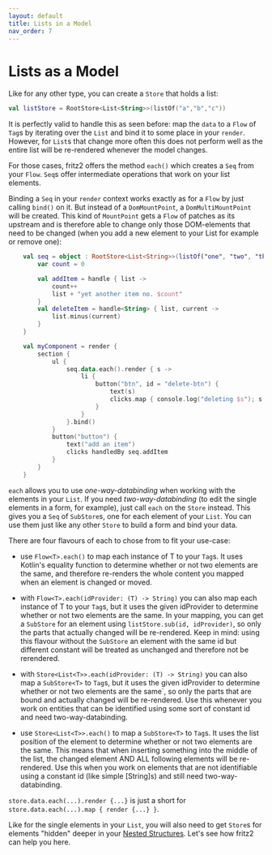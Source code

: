 ```yaml
---
layout: default
title: Lists in a Model
nav_order: 7
---
```

# Lists as a Model

Like for any other type, you can create a `Store` that holds a list:

```kotlin
val listStore = RootStore<List<String>>(listOf("a","b","c"))
```

It is perfectly valid to handle this as seen before: map the `data` to a `Flow` of `Tag`s by iterating over the `List` and bind it to some place in your `render`. However, for `List`s that change more often this does not perform well as the entire list will be re-rendered whenever the model changes.

For those cases, fritz2 offers the method `each()` which creates a `Seq` from your `Flow`. `Seq`s offer intermediate operations that work on your list elements.

Binding a `Seq` in your `render` context works exactly as for a `Flow` by just calling `bind()` on it. But instead of a `DomMountPoint`, a `DomMultiMountPoint` will be created. This kind of `MountPoint` gets a `Flow` of patches as its upstream and is therefore able to change only those DOM-elements that need to be changed (when you add a new element to your List for example or remove one):

```kotlin
    val seq = object : RootStore<List<String>>(listOf("one", "two", "three")) {
        var count = 0

        val addItem = handle { list ->
            count++
            list + "yet another item no. $count"
        }
        val deleteItem = handle<String> { list, current ->
            list.minus(current)
        }
    }

    val myComponent = render {
        section {
            ul {
                seq.data.each().render { s ->
                    li {
                        button("btn", id = "delete-btn") {
                            text(s)
                            clicks.map { console.log("deleting $s"); s } handledBy seq.deleteItem
                        }
                    }
                }.bind()
            }
            button("button") {
                text("add an item")
                clicks handledBy seq.addItem
            }
        }
    }
```

`each` allows you to use _one-way-databinding_ when working with the elements in your `List`. If you need _two-way-databinding_ (to edit the single elements in a form, for example), just call `each` on the `Store` instead. This gives you a `Seq` of `SubStore`s, one for each element of your `List`. You can use them just like any other `Store` to build a form and bind your data.

There are four flavours of each to chose from to fit your use-case:

* use `Flow<T>.each()` to map each instance of T to your `Tag`s. It uses Kotlin's equality function to determine whether or not two elements are the same, and therefore re-renders the whole content you mapped when an element is changed or moved.

* with `Flow<T>.each(idProvider: (T) -> String)` you can also map each instance of T to your `Tag`s, but it uses the given idProvider to determine whether or not two elements are the same. In your mapping, you can get a `SubStore` for an element using `listStore.sub(id, idProvider)`, so only the parts that actually changed will be re-rendered. Keep in mind: using this flavour without the `SubStore` an element with the same id but different constant will be treated as unchanged and therefore not be rerendered.

* with `Store<List<T>>.each(idProvider: (T) -> String)` you can also map a `SubStore<T>` to `Tag`s, but it uses the given idProvider to determine whether or not two elements are the same`, so only the parts that are bound and  actually changed will be re-rendered. Use this whenever you work on entities that can be identified using some sort of constant id and need two-way-databinding.

* use `Store<List<T>>.each()` to map a `SubStore<T>` to `Tag`s. It uses the list position of the element to determine whether or not two elements are the same. This means that when inserting something into the middle of the list, the changed element AND ALL following elements will be re-rendered. Use this when you work on elements that are not identifiable using a constant id (like simple [String]s) and still need two-way-databinding. 

`store.data.each(...).render {...}` is just a short for `store.data.each(...).map { render {...} }`. 

Like for the single elements in your `List`, you will also need to get `Store`s for elements "hidden" deeper in your [Nested Structures](NestedStructures.html). Let's see how fritz2 can help you here.
